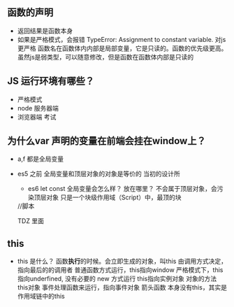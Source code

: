## 函数的声明
- 返回结果是函数本身
- 如果是严格模式，会报错 TypeError: Assignment to constant variable.
  对js  更严格
  函数名在函数体内内部是局部变量，它是只读的。函数的优先级更高。
  虽然js是弱类型，可以随意修改，但是函数在函数体内部是只读的


## JS 运行环境有哪些？
- 严格模式 
- node 服务器端
- 浏览器端  考试



## 为什么var 声明的变量在前端会挂在window上？
- a,f 都是全局变量
- es5 之前 全局变量和顶层对象的对象是等价的
   当初的设计所

   - es6 let const 全局变量会怎么样？ 放在哪里？
   不会属于顶层对象，会污染顶层对象 
   只是一个块级作用域（Script）中，最顶的块
   <script>
    </script>//脚本
   TDZ 里面 


## this
- this 是什么？
  函数**执行**的时候。会立即生成的对象，叫this
  由调用方式决定，指向最后的的调用者
  普通函数方式运行，this指向window
  严格模式下，this指向underfined, 没有必要的
  new 方式运行  this指向实例对象
  对象的方法  this对象
  事件处理函数来运行，指向事件对象
  箭头函数  本身没有this，其实是作用域链中的this 
